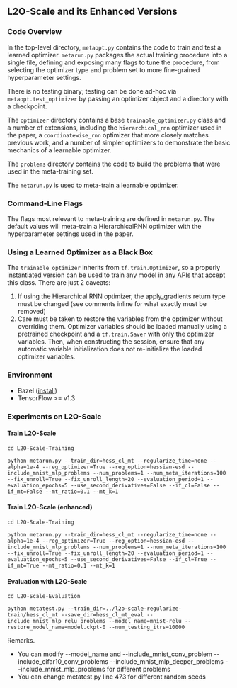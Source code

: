 ## L2O-Scale and its Enhanced Versions

### Code Overview

In the top-level directory, ```metaopt.py``` contains the code to train and test a learned optimizer. ```metarun.py``` packages the actual training procedure into a single file, defining and exposing many flags to tune the procedure, from selecting the optimizer type and problem set to more fine-grained hyperparameter settings.

There is no testing binary; testing can be done ad-hoc via ```metaopt.test_optimizer``` by passing an optimizer object and a directory with a checkpoint.

The ```optimizer``` directory contains a base ```trainable_optimizer.py``` class and a number of extensions, including the ```hierarchical_rnn``` optimizer used in the paper, a ```coordinatewise_rnn``` optimizer that more closely matches previous work, and a number of simpler optimizers to demonstrate the basic mechanics of
a learnable optimizer.

The ```problems``` directory contains the code to build the problems that were used in the meta-training set.

The ```metarun.py``` is used to meta-train a learnable optimizer.

### Command-Line Flags

The flags most relevant to meta-training are defined in ```metarun.py```. The default values will meta-train a HierarchicalRNN optimizer with the hyperparameter settings used in the paper.

### Using a Learned Optimizer as a Black Box

The ```trainable_optimizer``` inherits from ```tf.train.Optimizer```, so a properly instantiated version can be used to train any model in any APIs that accept this class. There are just 2 caveats:

1. If using the Hierarchical RNN optimizer, the apply_gradients return type must be changed (see comments inline for what exactly must be removed)
2. Care must be taken to restore the variables from the optimizer without overriding them. Optimizer variables should be loaded manually using a pretrained checkpoint
   and a ```tf.train.Saver``` with only the optimizer variables. Then, when constructing the session, ensure that any automatic variable initialization does not
   re-initialize the loaded optimizer variables.

### Environment

* Bazel ([install](https://bazel.build/versions/master/docs/install.html))
* TensorFlow >= v1.3

### Experiments on L2O-Scale

#### Train L2O-Scale

```shell
cd L2O-Scale-Training

python metarun.py --train_dir=hess_cl_mt --regularize_time=none --alpha=1e-4 --reg_optimizer=True --reg_option=hessian-esd --include_mnist_mlp_problems --num_problems=1 --num_meta_iterations=100 --fix_unroll=True --fix_unroll_length=20 --evaluation_period=1 --evaluation_epochs=5 --use_second_derivatives=False --if_cl=False --if_mt=False --mt_ratio=0.1 --mt_k=1
```

#### Train L2O-Scale (enhanced)

```shell
cd L2O-Scale-Training

python metarun.py --train_dir=hess_cl_mt --regularize_time=none --alpha=1e-4 --reg_optimizer=True --reg_option=hessian-esd --include_mnist_mlp_problems --num_problems=1 --num_meta_iterations=100 --fix_unroll=True --fix_unroll_length=20 --evaluation_period=1 --evaluation_epochs=5 --use_second_derivatives=False --if_cl=True --if_mt=True --mt_ratio=0.1 --mt_k=1
```

#### Evaluation with L2O-Scale

```shell
cd L2O-Scale-Evaluation

python metatest.py --train_dir=../l2o-scale-regularize-train/hess_cl_mt --save_dir=hess_cl_mt_eval --include_mnist_mlp_relu_problems --model_name=mnist-relu --restore_model_name=model.ckpt-0 --num_testing_itrs=10000
```

Remarks.

- You can modify --model_name and --include_mnist_conv_problem --include_cifar10_conv_problems --include_mnist_mlp_deeper_problems --include_mnist_mlp_problems for different problems
- You can change metatest.py line 473 for different random seeds

